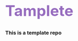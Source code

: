 <div align="ceter">
  <h1 
    style="font-size: 3rem; font-weight: bold; color: rgb(150, 108, 190);"
    >
    Tamplete
  </h1>
  <h3>
    This is a template repo
  </h3>
</div>

